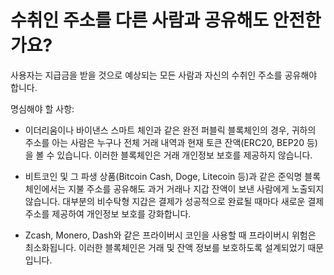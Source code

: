 # 수취인 주소를 다른 사람과 공유해도 안전한가요?

사용자는 지급금을 받을 것으로 예상되는 모든 사람과 자신의 수취인 주소를 공유해야 합니다.

명심해야 할 사항:

- 이더리움이나 바이낸스 스마트 체인과 같은 완전 퍼블릭 블록체인의 경우, 귀하의 주소를 아는 사람은 누구나 전체 거래 내역과 현재 토큰 잔액(ERC20, BEP20 등)을 볼 수 있습니다. 이러한 블록체인은 거래 개인정보 보호를 제공하지 않습니다.

- 비트코인 ​​및 그 파생 상품(Bitcoin Cash, Doge, Litecoin 등)과 같은 준익명 블록체인에서는 지불 주소를 공유해도 과거 거래나 지갑 잔액이 보낸 사람에게 노출되지 않습니다. 대부분의 비수탁형 지갑은 결제가 성공적으로 완료될 때마다 새로운 결제 주소를 제공하여 개인정보 보호를 강화합니다.

- Zcash, Monero, Dash와 같은 프라이버시 코인을 사용할 때 프라이버시 위험은 최소화됩니다. 이러한 블록체인은 거래 및 잔액 정보를 보호하도록 설계되었기 때문입니다.